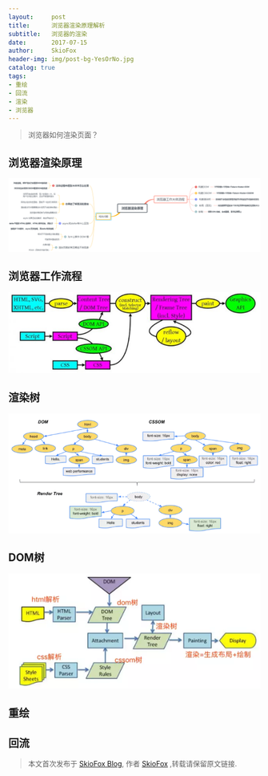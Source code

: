 ```yaml
---
layout:     post
title:      浏览器渲染原理解析
subtitle:   浏览器的渲染
date:       2017-07-15
author:     SkioFox
header-img: img/post-bg-YesOrNo.jpg
catalog: true
tags:
- 重绘
- 回流
- 渲染
- 浏览器
---
```


>浏览器如何渲染页面？

## 浏览器渲染原理
![avatar](/img/brower-render/brower-render-analysis.png)

## 浏览器工作流程
![avatar](/img/brower-render/brower-render-process.png)

## 渲染树
![avatar](/img/brower-render/render-tree.png)

## DOM树
![avatar](/img/brower-render/render-tree-1.png)

## 重绘

## 回流


> 本文首次发布于 [SkioFox Blog](http://skiofox.top), 作者 [SkioFox](https://github.com/LoverFancy/) ,转载请保留原文链接.